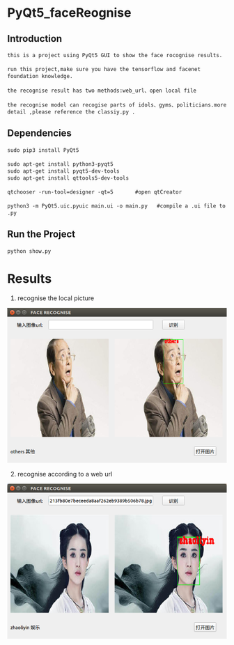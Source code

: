 # PyQt5_faceReognise

## Introduction
    this is a project using PyQt5 GUI to show the face rocognise results. 
  
    run this project,make sure you have the tensorflow and facenet foundation knowledge.

    the recognise result has two methods:web_url、open local file
 
    the recognise model can recogise parts of idols、gyms、politicians.more detail ,please reference the classiy.py .

## Dependencies

    sudo pip3 install PyQt5         

    sudo apt-get install python3-pyqt5 
    sudo apt-get install pyqt5-dev-tools
    sudo apt-get install qttools5-dev-tools

    qtchooser -run-tool=designer -qt=5       #open qtCreator

    python3 -m PyQt5.uic.pyuic main.ui -o main.py   #compile a .ui file to .py 
## Run the Project

    python show.py

# Results
1. recognise the local picture

![Figure_1](/data/Figure_1.png)

2. recognise according to a web url

![Figure_1-1](/data/Figure_1-1.png)
